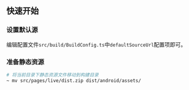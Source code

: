 ## 快速开始

### 设置默认源

编辑配置文件`src/build/BuildConfig.ts`中`defaultSourceUrl`配置项即可。

### 准备静态资源

```bash
# 将当前目录下静态资源文件移动到构建目录
~ mv src/pages/live/dist.zip dist/android/assets/
```
